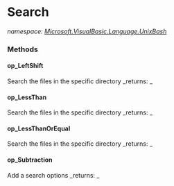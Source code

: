 ﻿
# Search
_namespace: [Microsoft.VisualBasic.Language.UnixBash](N-Microsoft.VisualBasic.Language.UnixBash.md)_



### Methods

#### op_LeftShift
Search the files in the specific directory
_returns: _
#### op_LessThan
Search the files in the specific directory
_returns: _
#### op_LessThanOrEqual
Search the files in the specific directory
_returns: _
#### op_Subtraction
Add a search options
_returns: _



